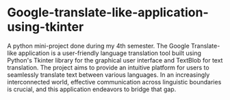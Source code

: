# Google-translate-like-application-using-tkinter
A python mini-project done during my 4th semester.
The Google Translate-like application is a user-friendly language translation tool built using Python's Tkinter library for the graphical user interface and TextBlob for text translation. The project aims to provide an intuitive platform for users to seamlessly translate text between various languages. In an increasingly interconnected world, effective communication across linguistic boundaries is crucial, and this application endeavors to bridge that gap.
